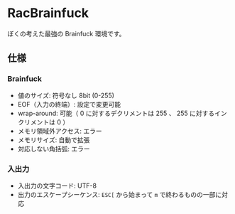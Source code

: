 # RacBrainfuck

ぼくの考えた最強の Brainfuck 環境です。

## 仕様

### Brainfuck

- 値のサイズ: 符号なし 8bit (0-255)
- EOF（入力の終端）: 設定で変更可能
- wrap-around: 可能（ 0 に対するデクリメントは 255 、 255 に対するインクリメントは 0 ）
- メモリ領域外アクセス: エラー
- メモリサイズ: 自動で拡張
- 対応しない角括弧: エラー

### 入出力

- 入出力の文字コード: UTF-8
- 出力のエスケープシーケンス: `ESC[` から始まって `m` で終わるものの一部に対応
